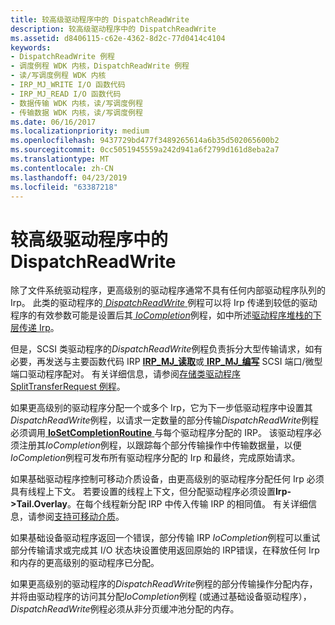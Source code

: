 ```yaml
---
title: 较高级驱动程序中的 DispatchReadWrite
description: 较高级驱动程序中的 DispatchReadWrite
ms.assetid: d8406115-c62e-4362-8d2c-77d0414c4104
keywords:
- DispatchReadWrite 例程
- 调度例程 WDK 内核，DispatchReadWrite 例程
- 读/写调度例程 WDK 内核
- IRP_MJ_WRITE I/O 函数代码
- IRP_MJ_READ I/O 函数代码
- 数据传输 WDK 内核，读/写调度例程
- 传输数据 WDK 内核，读/写调度例程
ms.date: 06/16/2017
ms.localizationpriority: medium
ms.openlocfilehash: 9437729bd477f3489265614a6b35d502065600b2
ms.sourcegitcommit: 0cc5051945559a242d941a6f2799d161d8eba2a7
ms.translationtype: MT
ms.contentlocale: zh-CN
ms.lasthandoff: 04/23/2019
ms.locfileid: "63387218"
---
```

# <a name="dispatchreadwrite-in-higher-level-drivers"></a>较高级驱动程序中的 DispatchReadWrite





除了文件系统驱动程序，更高级别的驱动程序通常不具有任何内部驱动程序队列的 Irp。 此类的驱动程序的[ *DispatchReadWrite* ](https://docs.microsoft.com/windows-hardware/drivers/ddi/content/wdm/nc-wdm-driver_dispatch)例程可以将 Irp 传递到较低的驱动程序的有效参数可能是设置后其[ *IoCompletion*](https://msdn.microsoft.com/library/windows/hardware/ff548354)例程，如中所述[驱动程序堆栈的下层传递 Irp](passing-irps-down-the-driver-stack.md)。

但是，SCSI 类驱动程序的*DispatchReadWrite*例程负责拆分大型传输请求，如有必要，再发送与主要函数代码 IRP [ **IRP\_MJ\_读取**](https://msdn.microsoft.com/library/windows/hardware/ff550794)或[ **IRP\_MJ\_编写**](https://msdn.microsoft.com/library/windows/hardware/ff550819) SCSI 端口/微型端口驱动程序配对。 有关详细信息，请参阅[存储类驱动程序 SplitTransferRequest 例程](https://msdn.microsoft.com/library/windows/hardware/ff566965)。

如果更高级别的驱动程序分配一个或多个 Irp，它为下一步低驱动程序中设置其*DispatchReadWrite*例程，以请求一定数量的部分传输*DispatchReadWrite*例程必须调用[ **IoSetCompletionRoutine** ](https://msdn.microsoft.com/library/windows/hardware/ff549679)与每个驱动程序分配的 IRP。 该驱动程序必须注册其*IoCompletion*例程，以跟踪每个部分传输操作中传输数据量，以便*IoCompletion*例程可发布所有驱动程序分配的 Irp 和最终，完成原始请求。

如果基础驱动程序控制可移动介质设备，由更高级别的驱动程序分配任何 Irp 必须具有线程上下文。 若要设置的线程上下文，但分配驱动程序必须设置**Irp-&gt;Tail.Overlay**。在每个线程新分配 IRP 中传入传输 IRP 的相同值。 有关详细信息，请参阅[支持可移动介质](supporting-removable-media.md)。

如果基础设备驱动程序返回一个错误，部分传输 IRP *IoCompletion*例程可以重试部分传输请求或完成其 I/O 状态块设置使用返回原始的 IRP错误，在释放任何 Irp 和内存的更高级别的驱动程序已分配。

如果更高级别的驱动程序的*DispatchReadWrite*例程的部分传输操作分配内存，并将由驱动程序的访问其分配*IoCompletion*例程 (或通过基础设备驱动程序）， *DispatchReadWrite*例程必须从非分页缓冲池分配的内存。

 

 




